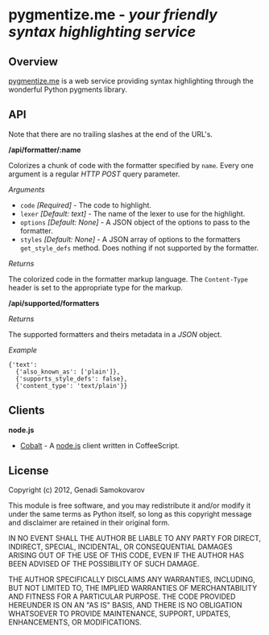 # **pygmentize.me** - _your friendly syntax highlighting service_

## Overview

[pygmentize.me](http://pygmentize.me) is a web service providing syntax highlighting through the wonderful Python pygments library.

## API

Note that there are no trailing slashes at the end of the URL's.

**/api/formatter/:name**

Colorizes a chunk of code with the formatter specified by `name`. Every one argument is a regular *HTTP POST* query parameter.

*Arguments*

- `code` _[Required]_ - The code to highlight.
- `lexer` _[Default: text]_ - The name of the lexer to use for the highlight.
- `options` _[Default: None]_ - A JSON object of the options to pass to the formatter.
- `styles` _[Default: None]_  - A JSON array of options to the formatters `get_style_defs` method. Does nothing if not supported by the formatter.

*Returns*

The colorized code in the formatter markup language. The `Content-Type` header is set to the appropriate type for the markup.

**/api/supported/formatters**

*Returns*

The supported formatters and theirs metadata in a *JSON* object.

*Example*

    {'text':
      {'also_known_as': ['plain']},
      {'supports_style_defs': false},
      {'content_type': 'text/plain'}}

## Clients

**node.js**

- [Cobalt](https://github.com/gsamokovarov/cobalt) - A [node.js](http://nodejs.org) client written in CoffeeScript.

## License

Copyright (c) 2012, Genadi Samokovarov

This module is free software, and you may redistribute it and/or modify
it under the same terms as Python itself, so long as this copyright message
and disclaimer are retained in their original form.
 
IN NO EVENT SHALL THE AUTHOR BE LIABLE TO ANY PARTY FOR DIRECT, INDIRECT,
SPECIAL, INCIDENTAL, OR CONSEQUENTIAL DAMAGES ARISING OUT OF THE USE OF
THIS CODE, EVEN IF THE AUTHOR HAS BEEN ADVISED OF THE POSSIBILITY OF SUCH
DAMAGE.
 
THE AUTHOR SPECIFICALLY DISCLAIMS ANY WARRANTIES, INCLUDING, BUT NOT
LIMITED TO, THE IMPLIED WARRANTIES OF MERCHANTABILITY AND FITNESS FOR A
PARTICULAR PURPOSE.  THE CODE PROVIDED HEREUNDER IS ON AN "AS IS" BASIS,
AND THERE IS NO OBLIGATION WHATSOEVER TO PROVIDE MAINTENANCE,
SUPPORT, UPDATES, ENHANCEMENTS, OR MODIFICATIONS.
